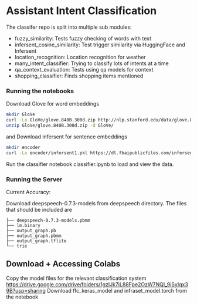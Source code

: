 # Assistant Intent Classification

The classifer repo is split into multiple sub modules:
- fuzzy_similarity: Tests fuzzy checking of words with text
- infersent_cosine_similarity: Test trigger similarity via HuggingFace and Infersent
- location_recognition: Location recognition for weather
- many_intent_classifier: Trying to classify lots of intents at a time
- qa_context_evaluation: Tests using qa models for context
- shopping_classifier: Finds shopping items mentioned

### Running the notebooks
Download Glove for word embeddings
```sh
mkdir GloVe
curl -Lo GloVe/glove.840B.300d.zip http://nlp.stanford.edu/data/glove.840B.300d.zip
unzip GloVe/glove.840B.300d.zip -d GloVe/
```

and 
Download infersent for sentence embeddings
```sh
mkdir encoder
curl -Lo encoder/infersent1.pkl https://dl.fbaipublicfiles.com/infersent/infersent1.pkl
```

Run the classifier notebook classifier.ipynb to load and view the data.

### Running the Server 
Current Accuracy:

Download deepspeech-0.7.3-models from deepspeech directory. The files that should be included are 
```
├── deepspeech-0.7.3-models.pbmm
├── lm.binary
├── output_graph.pb
├── output_graph.pbmm
├── output_graph.tflite
└── trie
```

## Download + Accessing Colabs
Copy the model files for the relevant classification system
https://drive.google.com/drive/folders/1gzlJk7iL88Fpe2OzW7NQI_9iSyIqx39B?usp=sharing
Download ffc_keras_model and infraset_model.torch from the notebook 
